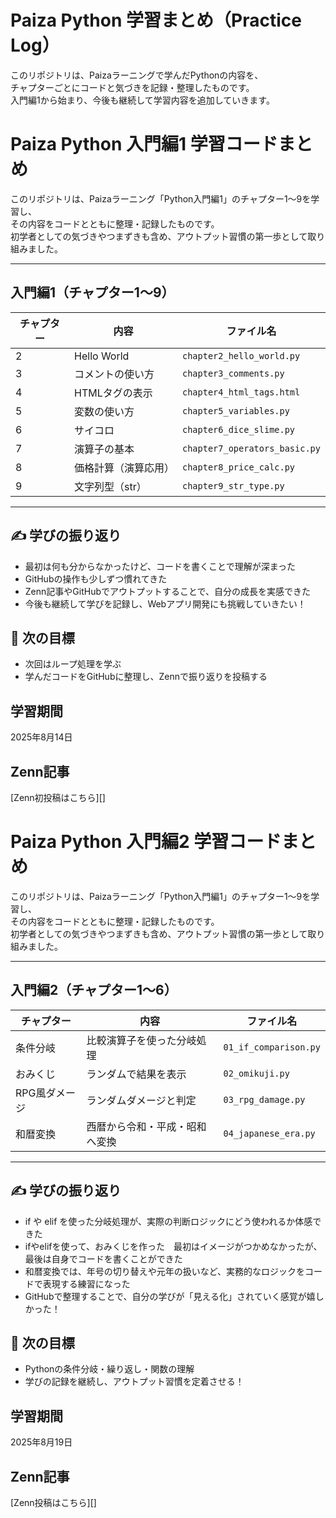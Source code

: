 # Paiza Python 学習まとめ（Practice Log）

このリポジトリは、Paizaラーニングで学んだPythonの内容を、  
チャプターごとにコードと気づきを記録・整理したものです。  
入門編1から始まり、今後も継続して学習内容を追加していきます。


  # Paiza Python 入門編1 学習コードまとめ

このリポジトリは、Paizaラーニング「Python入門編1」のチャプター1〜9を学習し、  
その内容をコードとともに整理・記録したものです。  
初学者としての気づきやつまずきも含め、アウトプット習慣の第一歩として取り組みました。

---

## 入門編1（チャプター1〜9）

| チャプター | 内容 | ファイル名 |
|------------|------|------------|
| 2 | Hello World | `chapter2_hello_world.py` |
| 3 | コメントの使い方 | `chapter3_comments.py` |
| 4 | HTMLタグの表示 | `chapter4_html_tags.html` |
| 5 | 変数の使い方 | `chapter5_variables.py` |
| 6 | サイコロ | `chapter6_dice_slime.py` |
| 7 | 演算子の基本 | `chapter7_operators_basic.py` |
| 8 | 価格計算（演算応用） | `chapter8_price_calc.py` |
| 9 | 文字列型（str） | `chapter9_str_type.py` |

---

## ✍️ 学びの振り返り

- 最初は何も分からなかったけど、コードを書くことで理解が深まった  
- GitHubの操作も少しずつ慣れてきた  
- Zenn記事やGitHubでアウトプットすることで、自分の成長を実感できた  
- 今後も継続して学びを記録し、Webアプリ開発にも挑戦していきたい！


## 🧠 次の目標
- 次回はループ処理を学ぶ
-  学んだコードをGitHubに整理し、Zennで振り返りを投稿する


## 学習期間
2025年8月14日

## Zenn記事
[Zenn初投稿はこちら][]



 # Paiza Python 入門編2 学習コードまとめ

このリポジトリは、Paizaラーニング「Python入門編1」のチャプター1〜9を学習し、  
その内容をコードとともに整理・記録したものです。  
初学者としての気づきやつまずきも含め、アウトプット習慣の第一歩として取り組みました。

---

## 入門編2（チャプター1〜6）

| チャプター | 内容 | ファイル名 |
|------------|------|------------|
| 条件分岐 | 比較演算子を使った分岐処理 | `01_if_comparison.py` |
| おみくじ | ランダムで結果を表示 | `02_omikuji.py` |
| RPG風ダメージ | ランダムダメージと判定 | `03_rpg_damage.py` |
| 和暦変換 | 西暦から令和・平成・昭和へ変換 | `04_japanese_era.py` |

---

## ✍️ 学びの振り返り

- if や elif を使った分岐処理が、実際の判断ロジックにどう使われるか体感できた
- ifやelifを使って、おみくじを作った　最初はイメージがつかめなかったが、最後は自身でコードを書くことができた
- 和暦変換では、年号の切り替えや元年の扱いなど、実務的なロジックをコードで表現する練習になった
- GitHubで整理することで、自分の学びが「見える化」されていく感覚が嬉しかった！

## 🧠 次の目標

- Pythonの条件分岐・繰り返し・関数の理解  
- 学びの記録を継続し、アウトプット習慣を定着させる！


## 学習期間
2025年8月19日

## Zenn記事
[Zenn投稿はこちら][]
